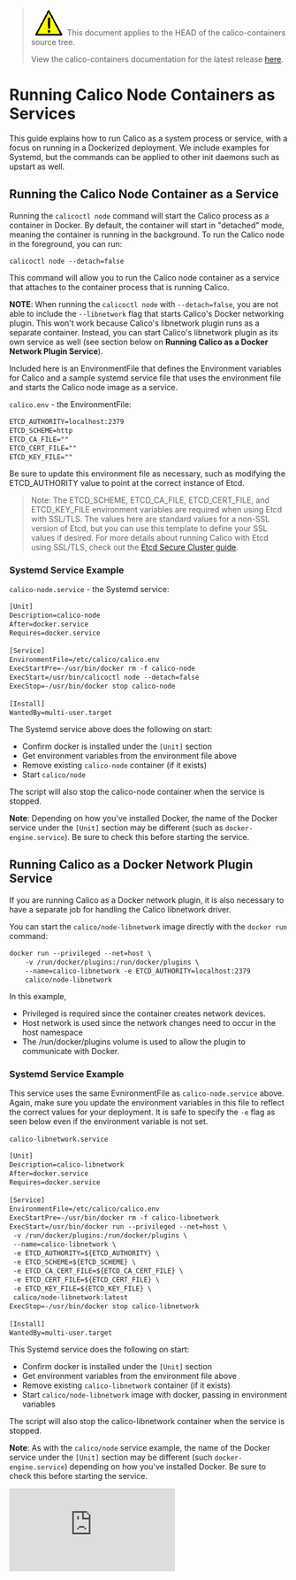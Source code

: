 ---
---
<!--- master only -->
> ![warning](./images/warning.png) This document applies to the HEAD of the calico-containers source tree.
>
> View the calico-containers documentation for the latest release [here](https://github.com/projectcalico/calico-containers/blob/v0.19.0/index.md).
<!--- else
> You are viewing the calico-containers documentation for release **release**.
<!--- end of master only -->

# Running Calico Node Containers as Services

This guide explains how to run Calico as a system process or service,
with a focus on running in a Dockerized deployment. We include
examples for Systemd, but the commands can be applied to other init
daemons such as upstart as well.

## Running the Calico Node Container as a Service
Running the `calicoctl node` command will start the Calico process as a
container in Docker.  By default, the container will start in "detached" mode,
meaning the container is running in the background.  To run the Calico node
in the foreground, you can run:
```
calicoctl node --detach=false
```

This command will allow you to run the Calico node container as a service that
attaches to the container process that is running Calico.

**NOTE**: When running the `calicoctl node` with `--detach=false`, you are not able to
include the `--libnetwork` flag that starts Calico's Docker networking plugin.
This won't work because Calico's libnetwork plugin runs as a separate
container.  Instead, you can start Calico's libnetwork plugin as its own
service as well (see section below on **Running Calico as a Docker Network
Plugin Service**).

Included here is an EnvironmentFile that defines the Environment variables for
Calico and a sample systemd service file that uses the environment file and
starts the Calico node image as a service.

`calico.env` - the EnvironmentFile:
```
ETCD_AUTHORITY=localhost:2379
ETCD_SCHEME=http
ETCD_CA_FILE=""
ETCD_CERT_FILE=""
ETCD_KEY_FILE=""
```

Be sure to update this environment file as necessary, such as modifying the
ETCD_AUTHORITY value to point at the correct instance of Etcd.

> Note: The ETCD_SCHEME, ETCD_CA_FILE, ETCD_CERT_FILE, and ETCD_KEY_FILE
> environment variables are required when using Etcd with SSL/TLS.  The values
> here are standard values for a non-SSL version of Etcd, but you can use this
> template to define your SSL values if desired.  For more details about running
> Calico with Etcd using SSL/TLS, check out the
> [Etcd Secure Cluster guide](EtcdSecureCluster.md).

### Systemd Service Example

`calico-node.service` - the Systemd service:

```
[Unit]
Description=calico-node
After=docker.service
Requires=docker.service

[Service]
EnvironmentFile=/etc/calico/calico.env
ExecStartPre=-/usr/bin/docker rm -f calico-node
ExecStart=/usr/bin/calicoctl node --detach=false
ExecStop=-/usr/bin/docker stop calico-node

[Install]
WantedBy=multi-user.target
```

The Systemd service above does the following on start:
  - Confirm docker is installed under the `[Unit]` section
  - Get environment variables from the environment file above
  - Remove existing `calico-node` container (if it exists)
  - Start `calico/node`

The script will also stop the calico-node container when the service is stopped.

**Note**: Depending on how you've installed Docker, the name of the Docker service
under the `[Unit]` section may be different (such as `docker-engine.service`).
Be sure to check this before starting the service.

## Running Calico as a Docker Network Plugin Service
If you are running Calico as a Docker network plugin, it is also necessary to
have a separate job for handling the Calico libnetwork driver.

You can start the `calico/node-libnetwork` image directly with the `docker run`
command:

```
docker run --privileged --net=host \
    -v /run/docker/plugins:/run/docker/plugins \
    --name=calico-libnetwork -e ETCD_AUTHORITY=localhost:2379
    calico/node-libnetwork
```

In this example,

 - Privileged is required since the container creates network devices.
 - Host network is used since the network changes need to occur in the host namespace
 - The /run/docker/plugins volume is used to allow the plugin to communicate with Docker.

### Systemd Service Example

This service uses the same EvnironmentFile as `calico-node.service` above. Again,
make sure you update the environment variables in this file to reflect the
correct values for your deployment.  It is safe to specify the `-e` flag as seen
below even if the environment variable is not set.

`calico-libnetwork.service`

```
[Unit]
Description=calico-libnetwork
After=docker.service
Requires=docker.service

[Service]
EnvironmentFile=/etc/calico/calico.env
ExecStartPre=-/usr/bin/docker rm -f calico-libnetwork
ExecStart=/usr/bin/docker run --privileged --net=host \
 -v /run/docker/plugins:/run/docker/plugins \
 --name=calico-libnetwork \
 -e ETCD_AUTHORITY=${ETCD_AUTHORITY} \
 -e ETCD_SCHEME=${ETCD_SCHEME} \
 -e ETCD_CA_CERT_FILE=${ETCD_CA_CERT_FILE} \
 -e ETCD_CERT_FILE=${ETCD_CERT_FILE} \
 -e ETCD_KEY_FILE=${ETCD_KEY_FILE} \
 calico/node-libnetwork:latest
ExecStop=-/usr/bin/docker stop calico-libnetwork

[Install]
WantedBy=multi-user.target
```

This Systemd service does the following on start:
  - Confirm docker is installed under the `[Unit]` section
  - Get environment variables from the environment file above
  - Remove existing `calico-libnetwork` container (if it exists)
  - Start `calico/node-libnetwork` image with docker, passing in environment variables

The script will also stop the calico-libnetwork container when the service is stopped.

**Note**: As with the `calico/node` service example, the name of the Docker service under
the `[Unit]` section may be different (such `docker-engine.service`) depending
on how you've installed Docker.
Be sure to check this before starting the service.

[![Analytics](https://calico-ga-beacon.appspot.com/UA-52125893-3/calico-containers/docs/CalicoAsService.md?pixel)](https://github.com/igrigorik/ga-beacon)
